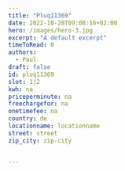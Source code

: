 ```yaml
---
title: "Pluq11369"
date: 2022-10-28T09:08:16+02:00
hero: /images/hero-3.jpg
excerpt: "A default excerpt"
timeToRead: 0
authors:
  - Paul
draft: false
id: pluq11369
slot: 1|2
kwh: na
priceperminute: na
freechargefor: na
onetimefee: na
country: de
locationname: locationname
street: street
zip_city: zip-city


---
```

